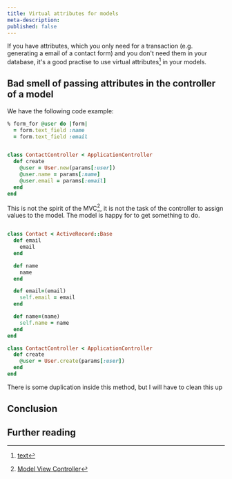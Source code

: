 ```yaml
---
title: Virtual attributes for models
meta-description:
published: false
---
```


If you have attributes, which you only need for a transaction (e.g. generating a email of a contact form) and
you don't need them in your database, it's a good practise to use virtual attributes[^virtual] in your models.


## Bad smell of passing attributes in the controller of a model ##

We have the following code example:

```ruby
% form_for @user do |form|
  = form.text_field :name
  = form.text_field :email


class ContactController < ApplicationController
  def create
    @user = User.new(params[:user])
    @user.name = params[:name]
    @user.email = params[:email]
  end
end
```

This is not the spirit of the MVC[^mvc], it is not the task of the controller to assign values to
the model. The model is happy for to get something to do.

```ruby

class Contact < ActiveRecord::Base
  def email
    email
  end

  def name
    name
  end

  def email=(email)
    self.email = email
  end

  def name=(name)
    self.name = name
  end
end

class ContactController < ApplicationController
  def create
    @user = User.create(params[:user])
  end
end
```

There is some duplication inside this method, but I will have to clean this up

## Conclusion ##


## Further reading ##

[^virtual]: [text](url "text")
[^mvc]: [Model View Controller](http://en.wikipedia.org/wiki/Model%E2%80%93view%E2%80%93controller "Model View Controller")
